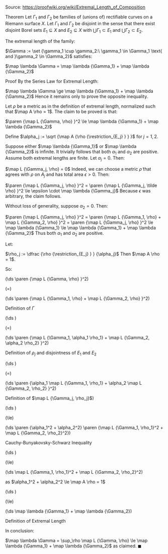 # 

Source: https://proofwiki.org/wiki/Extremal_Length_of_Composition

Theorem
Let $\Gamma_1$ and $\Gamma_2$ be families of (unions of) rectifiable curves on a Riemann surface $X$.
Let $\Gamma_1$ and $\Gamma_2$ be disjoint in the sense that there exist disjoint Borel sets $E_1 \subseteq X$ and $E_2 \subseteq X$ with $\bigcup \Gamma_1 \subset E_1$ and $\bigcup \Gamma_2 \subset E_2$.

The extremal length of the family:

$\Gamma := \set {\gamma_1 \cup \gamma_2:\ \gamma_1 \in \Gamma_1 \text{ and }\gamma_2 \in \Gamma_2}$
satisfies:

$\map \lambda \Gamma = \map \lambda {\Gamma_1} + \map \lambda {\Gamma_2}$


Proof
By the Series Law for Extremal Length:

$\map \lambda \Gamma \ge \map \lambda {\Gamma_1} + \map \lambda {\Gamma_2}$
Hence it remains only to prove the opposite inequality.

Let $\rho$ be a metric as in the definition of extremal length, normalized such that $\map A \rho = 1$.
The claim to be proved is that:

$\paren {\map L {\Gamma, \rho} }^2 \le \map \lambda {\Gamma_1} + \map \lambda {\Gamma_2}$

Define $\alpha_j := \sqrt {\map A {\rho {\restriction_{E_j} } } }$ for $j = 1, 2$.

Suppose either $\map \lambda {\Gamma_1}$ or $\map \lambda {\Gamma_2}$ is infinite.
It trivially follows that both $\alpha_1$ and $\alpha_2$ are positive.
Assume both extremal lengths are finite.
Let $\alpha_j = 0$.
Then:

$\map L {\Gamma_j, \rho} = 0$
Indeed, we can choose a metric $\tilde \rho$ that agrees with $\rho$ on $A_j$ and has total area $\epsilon > 0$.
Then:

$\paren {\map L {\Gamma_j, \rho} }^2 = \paren {\map L {\Gamma_j, \tilde \rho} }^2 \le \epsilon \cdot \map \lambda {\Gamma_j}$
Because $\epsilon$ was arbitrary, the claim follows.

Without loss of generality, suppose $\alpha_2 = 0$.
Then:

$\paren {\map L {\Gamma_j, \rho} }^2 = \paren {\map L {\Gamma_1, \rho} + \map L {\Gamma_2, \rho} }^2 = \paren {\map L {\Gamma_j, \rho} }^2 \le \map \lambda {\Gamma_1} \le \map \lambda {\Gamma_1} + \map \lambda {\Gamma_2}$
Thus both $\alpha_1$ and $\alpha_2$ are positive.

Let:

$\rho_j := \dfrac {\rho {\restriction_{E_j} } } {\alpha_j}$
Then $\map A \rho = 1$.

So:














\(\ds \paren {\map L {\Gamma, \rho} }^2\)

\(=\)







\(\ds \paren {\map L {\Gamma_1, \rho} + \map L {\Gamma_2, \rho} }^2\)





Definition of $\Gamma$














\(\ds \)

\(=\)







\(\ds \paren {\map L {\Gamma_1, \alpha_1 \rho_1} + \map L {\Gamma_2, \alpha_2 \rho_2} }^2\)





Definition of $\rho_j$ and disjointness of $E_1$ and $E_2$














\(\ds \)

\(=\)







\(\ds \paren {\alpha_1 \map L {\Gamma_1, \rho_1} + \alpha_2 \map L {\Gamma_2, \rho_2} }^2\)





Definition of $\map L {\Gamma_j, \rho_j}$)














\(\ds \)

\(\le\)







\(\ds \paren {\alpha_1^2 + \alpha_2^2} \paren {\map L {\Gamma_1, \rho_1}^2 + \map L {\Gamma_2, \rho_2}^2}\)





Cauchy-Bunyakovsky-Schwarz Inequality














\(\ds \)

\(\le\)







\(\ds \map L {\Gamma_1, \rho_1}^2 + \map L {\Gamma_2, \rho_2}^2\)





as $\alpha_1^2 + \alpha_2^2 \le \map A \rho = 1$














\(\ds \)

\(\le\)







\(\ds \map \lambda {\Gamma_1} + \map \lambda {\Gamma_2}\)





Definition of Extremal Length




In conclusion:

$\map \lambda \Gamma = \sup_\rho \map L {\Gamma, \rho} \le \map \lambda {\Gamma_1} + \map \lambda {\Gamma_2}$
as claimed.
$\blacksquare$





